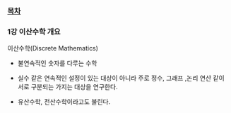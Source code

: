 ### [목차](./)


### 1강 이산수학 개요

이산수학(Discrete Mathematics)

- 불연속적인 숫자를 다루는 수학
- 실수 같은 연속적인 설정이 있는 대상이 아니라 주로 정수, 그래프 ,논리 연산 같이 서로 구분되는 가지는 대상을 연구한다.

- 유산수학, 전산수학이라고도 불린다.